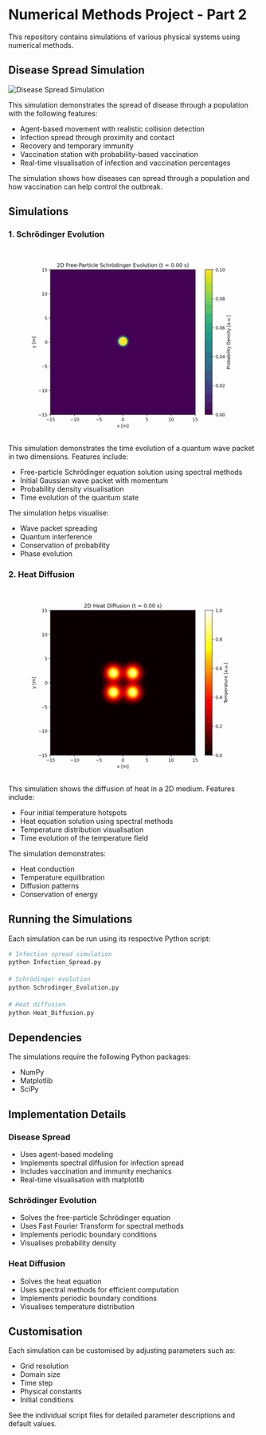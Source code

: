 # Numerical Methods Project - Part 2

This repository contains simulations of various physical systems using numerical methods.

## Disease Spread Simulation

![Disease Spread Simulation](infection_simulation.gif)

This simulation demonstrates the spread of disease through a population with the following features:
- Agent-based movement with realistic collision detection
- Infection spread through proximity and contact
- Recovery and temporary immunity
- Vaccination station with probability-based vaccination
- Real-time visualisation of infection and vaccination percentages

The simulation shows how diseases can spread through a population and how vaccination can help control the outbreak.

## Simulations

### 1. Schrödinger Evolution
![Schrödinger Evolution](schrodinger_evolution.gif)

This simulation demonstrates the time evolution of a quantum wave packet in two dimensions. Features include:
- Free-particle Schrödinger equation solution using spectral methods
- Initial Gaussian wave packet with momentum
- Probability density visualisation
- Time evolution of the quantum state

The simulation helps visualise:
- Wave packet spreading
- Quantum interference
- Conservation of probability
- Phase evolution

### 2. Heat Diffusion
![Heat Diffusion](heat_diffusion.gif)

This simulation shows the diffusion of heat in a 2D medium. Features include:
- Four initial temperature hotspots
- Heat equation solution using spectral methods
- Temperature distribution visualisation
- Time evolution of the temperature field

The simulation demonstrates:
- Heat conduction
- Temperature equilibration
- Diffusion patterns
- Conservation of energy

## Running the Simulations

Each simulation can be run using its respective Python script:

```bash
# Infection spread simulation
python Infection_Spread.py

# Schrödinger evolution
python Schrodinger_Evolution.py

# Heat diffusion
python Heat_Diffusion.py
```

## Dependencies

The simulations require the following Python packages:
- NumPy
- Matplotlib
- SciPy

## Implementation Details

### Disease Spread
- Uses agent-based modeling
- Implements spectral diffusion for infection spread
- Includes vaccination and immunity mechanics
- Real-time visualisation with matplotlib

### Schrödinger Evolution
- Solves the free-particle Schrödinger equation
- Uses Fast Fourier Transform for spectral methods
- Implements periodic boundary conditions
- Visualises probability density

### Heat Diffusion
- Solves the heat equation
- Uses spectral methods for efficient computation
- Implements periodic boundary conditions
- Visualises temperature distribution

## Customisation

Each simulation can be customised by adjusting parameters such as:
- Grid resolution
- Domain size
- Time step
- Physical constants
- Initial conditions

See the individual script files for detailed parameter descriptions and default values.
